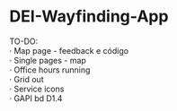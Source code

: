 DEI-Wayfinding-App
==================


TO-DO:<br>
· Map page - feedback e código<br>
· Single pages - map<br>
· Office hours running<br>
· Grid out<br>
· Service icons<br>
· GAPI bd D1.4
